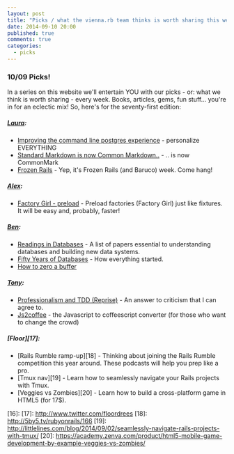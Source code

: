 ```yaml
---
layout: post
title: "Picks / what the vienna.rb team thinks is worth sharing this week"
date: 2014-09-10 20:00
published: true
comments: true
categories:
  - picks
---
```


### 10/09 Picks!

In a series on this website we'll entertain YOU with our picks - or: what we think is worth sharing - every week.
Books, articles, gems, fun stuff... you're in for an eclectic mix! So, here's for the seventy-first edition:

##### [Laura][1]:
  - [Improving the command line postgres experience][2] - personalize EVERYTHING
  - [Standard Markdown is now Common Markdown..][3] - .. is now CommonMark
  - [Frozen Rails][4] - Yep, it's Frozen Rails (and Baruco) week. Come hang!

##### [Alex][5]:
  - [Factory Girl - preload][6] - Preload factories (Factory Girl) just like fixtures. It will be easy and, probably, faster!

##### [Ben][9]:
  - [Readings in Databases][10] - A list of papers essential to understanding databases and building new data systems.
  - [Fifty Years of Databases][11] - How everything started.
  - [How to zero a buffer][12]

##### [Tony][13]:
  - [Professionalism and TDD (Reprise)][14] - An answer to criticism that I can agree to.
  - [Js2coffee][15] - the Javascript to coffeescript converter (for those who want to change the crowd)

##### [Floor][17]:
  - [Rails Rumble ramp-up][18] - Thinking about joining the Rails Rumble competition this year around. These podcasts will help you prep like a pro.
  - [Tmux nav][19] - Learn how to seamlessly navigate your Rails projects with Tmux.
  - [Veggies vs Zombies][20] - Learn how to build a cross-platform game in HTML5 (for 17$).

[1]: http://www.twitter.com/alicetragedy
[2]: http://robots.thoughtbot.com/improving-the-command-line-postgres-experience
[3]: http://commonmark.org
[4]: http://2014.frozenrails.eu
[5]: http://www.twitter.com/alexandertacho
[6]: https://github.com/fnando/factory_girl-preload
[7]:
[8]:
[9]: http://www.twitter.com/beanieboi
[10]: https://github.com/rxin/db-readings
[11]: http://wp.sigmod.org/?p=688
[12]: http://www.daemonology.net/blog/2014-09-04-how-to-zero-a-buffer.html
[13]: http://www.twitter.com/tony_xpro
[14]: http://blog.8thlight.com/uncle-bob/2014/05/02/ProfessionalismAndTDD.html
[15]: http://js2coffee.org/
[16]:
[17]: http://www.twitter.com/floordrees
[18]: http://5by5.tv/rubyonrails/166
[19]: http://littlelines.com/blog/2014/09/02/seamlessly-navigate-rails-projects-with-tmux/
[20]: https://academy.zenva.com/product/html5-mobile-game-development-by-example-veggies-vs-zombies/

